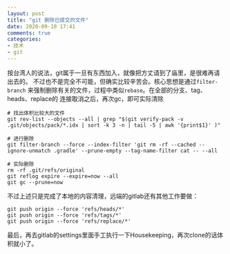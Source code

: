 ```yaml
---
layout: post
title: "git 删除已提交的文件"
date: 2020-09-10 17:41
comments: true
categories: 
- 技术
- git
---
```


按台湾人的说法，git属于一旦有东西加入，就像把方丈请到了庙里，是很难再请出去的。
不过也不是完全不可能，但确实比较辛苦会。核心思想是通过`filter-branch` 
来强制删除有关的文件，过程中类似`rebase`。在全部的分支、tag、heads、replace的
连接取消之后，再次gc，即可实际清除

```
# 找出体积比较大的文件
git rev-list --objects --all | grep "$(git verify-pack -v .git/objects/pack/*.idx | sort -k 3 -n | tail -5 | awk '{print$1}' )"

# 进行删除
git filter-branch --force --index-filter 'git rm -rf --cached --ignore-unmatch .gradle' --prune-empty --tag-name-filter cat -- --all

# 实际删除
rm -rf .git/refs/original
git reflog expire --expire=now --all
git gc --prune=now
```

不过上述只是完成了本地的内容清理，远端的gitlab还有其他工作要做：

```
git push origin --force 'refs/heads/*'
git push origin --force 'refs/tags/*'
git push origin --force 'refs/replace/*'
```

最后，再去gitlab的settings里面手工执行一下Housekeeping，再次clone的话体积就小了。